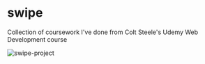 # swipe

Collection of coursework I've done from Colt Steele's Udemy Web Development course

![swipe-project](https://github.com/ildizsigrai/swipe/assets/128381088/fb8f8ec6-6548-4799-bff1-461e93e4c467)
